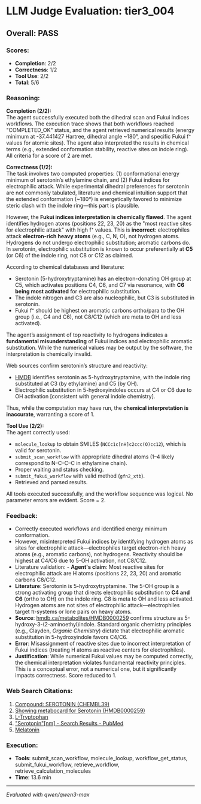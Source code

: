# LLM Judge Evaluation: tier3_004

## Overall: PASS

### Scores:
- **Completion**: 2/2
- **Correctness**: 1/2
- **Tool Use**: 2/2
- **Total**: 5/6

### Reasoning:
**Completion (2/2):**  
The agent successfully executed both the dihedral scan and Fukui indices workflows. The execution trace shows that both workflows reached "COMPLETED_OK" status, and the agent retrieved numerical results (energy minimum at -37.441427 Hartree, dihedral angle ~180°, and specific Fukui f⁺ values for atomic sites). The agent also interpreted the results in chemical terms (e.g., extended conformation stability, reactive sites on indole ring). All criteria for a score of 2 are met.

**Correctness (1/2):**  
The task involves two computed properties: (1) conformational energy minimum of serotonin’s ethylamine chain, and (2) Fukui indices for electrophilic attack. While experimental dihedral preferences for serotonin are not commonly tabulated, literature and chemical intuition support that the extended conformation (~180°) is energetically favored to minimize steric clash with the indole ring—this part is plausible.

However, the **Fukui indices interpretation is chemically flawed**. The agent identifies hydrogen atoms (positions 22, 23, 20) as the "most reactive sites for electrophilic attack" with high f⁺ values. This is **incorrect**: electrophiles attack **electron-rich heavy atoms** (e.g., C, N, O), not hydrogen atoms. Hydrogens do not undergo electrophilic substitution; aromatic carbons do. In serotonin, electrophilic substitution is known to occur preferentially at **C5** (or C6) of the indole ring, not C8 or C12 as claimed.

According to chemical databases and literature:
- Serotonin (5-hydroxytryptamine) has an electron-donating OH group at C5, which activates positions C4, C6, and C7 via resonance, with **C6 being most activated** for electrophilic substitution.
- The indole nitrogen and C3 are also nucleophilic, but C3 is substituted in serotonin.
- Fukui f⁺ should be highest on aromatic carbons ortho/para to the OH group (i.e., C4 and C6), not C8/C12 (which are meta to OH and less activated).

The agent’s assignment of top reactivity to hydrogens indicates a **fundamental misunderstanding** of Fukui indices and electrophilic aromatic substitution. While the numerical values may be output by the software, the interpretation is chemically invalid.

Web sources confirm serotonin’s structure and reactivity:
- [HMDB](https://hmdb.ca/metabolites/HMDB0000259) identifies serotonin as 5-hydroxytryptamine, with the indole ring substituted at C3 (by ethylamine) and C5 (by OH).
- Electrophilic substitution in 5-hydroxyindoles occurs at C4 or C6 due to OH activation [consistent with general indole chemistry].

Thus, while the computation may have run, the **chemical interpretation is inaccurate**, warranting a score of 1.

**Tool Use (2/2):**  
The agent correctly used:
- `molecule_lookup` to obtain SMILES (`NCCc1c[nH]c2ccc(O)cc12`), which is valid for serotonin.
- `submit_scan_workflow` with appropriate dihedral atoms (1–4 likely correspond to N–C–C–C in ethylamine chain).
- Proper waiting and status checking.
- `submit_fukui_workflow` with valid method (`gfn2_xtb`).
- Retrieved and parsed results.

All tools executed successfully, and the workflow sequence was logical. No parameter errors are evident. Score = 2.

### Feedback:
- Correctly executed workflows and identified energy minimum conformation.
- However, misinterpreted Fukui indices by identifying hydrogen atoms as sites for electrophilic attack—electrophiles target electron-rich heavy atoms (e.g., aromatic carbons), not hydrogens. Reactivity should be highest at C4/C6 due to 5-OH activation, not C8/C12.
- Literature validation: - **Agent's claim**: Most reactive sites for electrophilic attack are H atoms (positions 22, 23, 20) and aromatic carbons C8/C12.  
- **Literature**: Serotonin is 5-hydroxytryptamine. The 5-OH group is a strong activating group that directs electrophilic substitution to **C4 and C6** (ortho to OH) on the indole ring. C8 is meta to OH and less activated. Hydrogen atoms are not sites of electrophilic attack—electrophiles target π-systems or lone pairs on heavy atoms.  
- **Source**: [hmdb.ca/metabolites/HMDB0000259](https://hmdb.ca/metabolites/HMDB0000259) confirms structure as 5-hydroxy-3-(2-aminoethyl)indole. Standard organic chemistry principles (e.g., Clayden, *Organic Chemistry*) dictate that electrophilic aromatic substitution in 5-hydroxyindole favors C4/C6.  
- **Error**: Misassignment of reactive sites due to incorrect interpretation of Fukui indices (treating H atoms as reactive centers for electrophiles).  
- **Justification**: While numerical Fukui values may be computed correctly, the chemical interpretation violates fundamental reactivity principles. This is a conceptual error, not a numerical one, but it significantly impacts correctness. Score reduced to 1.

### Web Search Citations:
1. [Compound: SEROTONIN (CHEMBL39)](https://www.ebi.ac.uk/chembl/explore/compound/CHEMBL39)
2. [Showing metabocard for Serotonin (HMDB0000259)](https://hmdb.ca/metabolites/HMDB0000259)
3. [L-Tryptophan](https://pubchem.ncbi.nlm.nih.gov/compound/L-Tryptophan)
4. ["Serotonin"[nm] - Search Results - PubMed](https://pubmed.ncbi.nlm.nih.gov/?term=%22Serotonin%22%5Bnm%5D)
5. [Melatonin](https://pubchem.ncbi.nlm.nih.gov/compound/Melatonin)

### Execution:
- **Tools**: submit_scan_workflow, molecule_lookup, workflow_get_status, submit_fukui_workflow, retrieve_workflow, retrieve_calculation_molecules
- **Time**: 13.6 min

---
*Evaluated with qwen/qwen3-max*
